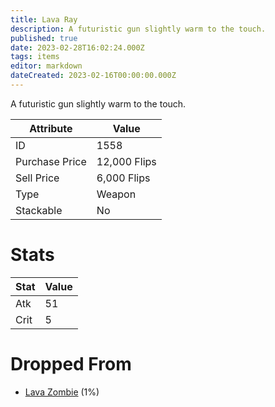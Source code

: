 ```yaml
---
title: Lava Ray
description: A futuristic gun slightly warm to the touch.
published: true
date: 2023-02-28T16:02:24.000Z
tags: items
editor: markdown
dateCreated: 2023-02-16T00:00:00.000Z
---
```


A futuristic gun slightly warm to the touch.

|Attribute|Value|
|-|-|
|ID|1558|
|Purchase Price|12,000 Flips|
|Sell Price|6,000 Flips|
|Type|Weapon|
|Stackable|No|

# Stats
|Stat|Value|
|-|-|
|Atk|51|
|Crit|5|

# Dropped From
 * [Lava Zombie](/monsters/lava-zombie) (1%)
